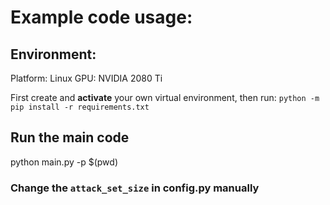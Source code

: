 # Example code usage:


## Environment:

Platform: Linux
GPU: NVIDIA 2080 Ti

First create and **activate** your own virtual environment, then run: 
`python -m pip install -r requirements.txt`

## Run the main code

python main.py -p $(pwd)

### Change the `attack_set_size` in config.py manually
